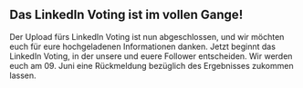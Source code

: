 ## Das LinkedIn Voting ist im vollen Gange!

Der Upload fürs LinkedIn Voting ist nun abgeschlossen, und wir möchten euch für eure hochgeladenen Informationen danken. Jetzt beginnt das LinkedIn Voting, in der unsere und euere Follower entscheiden. Wir werden euch am 09. Juni eine Rückmeldung bezüglich des Ergebnisses zukommen lassen.
